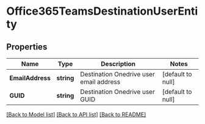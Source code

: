 # Office365TeamsDestinationUserEntity

## Properties
Name | Type | Description | Notes
------------ | ------------- | ------------- | -------------
**EmailAddress** | **string** | Destination Onedrive user email address | [default to null]
**GUID** | **string** | Destination Onedrive user GUID | [default to null]

[[Back to Model list]](../README.md#documentation-for-models) [[Back to API list]](../README.md#documentation-for-api-endpoints) [[Back to README]](../README.md)

